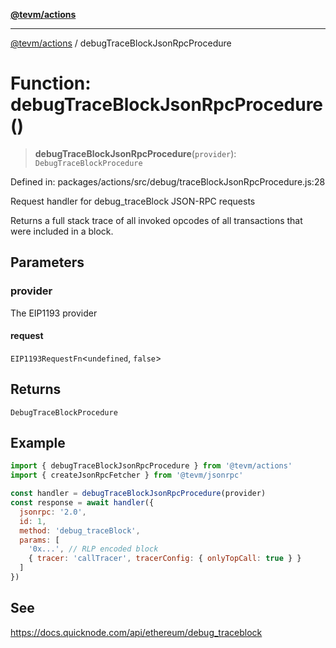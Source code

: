 [**@tevm/actions**](../README.md)

***

[@tevm/actions](../globals.md) / debugTraceBlockJsonRpcProcedure

# Function: debugTraceBlockJsonRpcProcedure()

> **debugTraceBlockJsonRpcProcedure**(`provider`): `DebugTraceBlockProcedure`

Defined in: packages/actions/src/debug/traceBlockJsonRpcProcedure.js:28

Request handler for debug_traceBlock JSON-RPC requests

Returns a full stack trace of all invoked opcodes of all transactions that were included in a block.

## Parameters

### provider

The EIP1193 provider

#### request

`EIP1193RequestFn`\<`undefined`, `false`\>

## Returns

`DebugTraceBlockProcedure`

## Example

```js
import { debugTraceBlockJsonRpcProcedure } from '@tevm/actions'
import { createJsonRpcFetcher } from '@tevm/jsonrpc'

const handler = debugTraceBlockJsonRpcProcedure(provider)
const response = await handler({
  jsonrpc: '2.0',
  id: 1,
  method: 'debug_traceBlock',
  params: [
    '0x...', // RLP encoded block
    { tracer: 'callTracer', tracerConfig: { onlyTopCall: true } }
  ]
})
```

## See

https://docs.quicknode.com/api/ethereum/debug_traceblock
